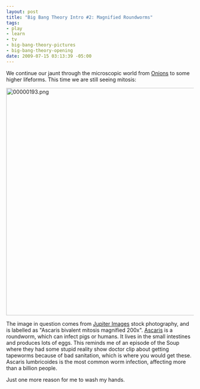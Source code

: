 ```yaml
--- 
layout: post
title: "Big Bang Theory Intro #2: Magnified Roundworms"
tags: 
- play
- learn
- tv
- big-bang-theory-pictures
- big-bang-theory-opening
date: 2009-07-15 03:13:39 -05:00
---
```

We continue our jaunt through the microscopic world from <a href="http://base0.net/node/309">Onions</a> to some higher lifeforms.  This time we are still seeing mitosis:

<img src="/wp-content/uploads/images/tbbt/00000193.png" alt="00000193.png" width="610" />

The image in question comes from <a href="http://www.jupiterimages.com/popup2.aspx?navigationSubType=itemdetails&amp;related=n&amp;itemID=23373203">Jupiter Images</a> stock photography, and is labelled as "Ascaris bivalent mitosis magnified 200x".  <a href="http://en.wikipedia.org/wiki/Ascaris">Ascaris</a> is a roundworm, which can infect pigs or humans.  It lives in the small intestines and produces lots of eggs.  This reminds me of an episode of the Soup where they had some stupid reality show doctor clip about getting tapeworms because of bad sanitation, which is where you would get these.   Ascaris lumbricoides is the most common worm infection, affecting more than a billion people.

Just one more reason for me to wash my hands.
